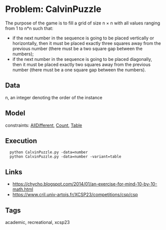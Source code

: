 # Problem: CalvinPuzzle

The purpose of the game is to fill a grid of size n × n with all values ranging from 1 to n*n such that:
  - if the next number in the sequence is going to be placed vertically or horizontally, then it must be placed exactly three squares away
  from the previous number (there must be a two square gap between the numbers);
  - if the next number in the sequence is going to be placed diagonally, then it must be placed exactly two squares away
  from the previous number (there must be a one square gap between the numbers).

## Data
  n, an integer denoting the order of the instance

## Model
  constraints: [AllDifferent](https://pycsp.org/documentation/constraints/AllDifferent), [Count](https://pycsp.org/documentation/constraints/Count), [Table](https://pycsp.org/documentation/constraints/Table)

## Execution
```
  python CalvinPuzzle.py -data=number
  python CalvinPuzzle.py -data=number -variant=table
```

## Links
  - https://chycho.blogspot.com/2014/01/an-exercise-for-mind-10-by-10-math.html
  - https://www.cril.univ-artois.fr/XCSP23/competitions/csp/csp

## Tags
  academic, recreational, xcsp23
